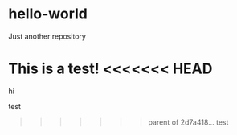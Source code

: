 # hello-world
Just another repository

This is a test!
<<<<<<< HEAD
=======


hi


test
>>>>>>> parent of 2d7a418... test
